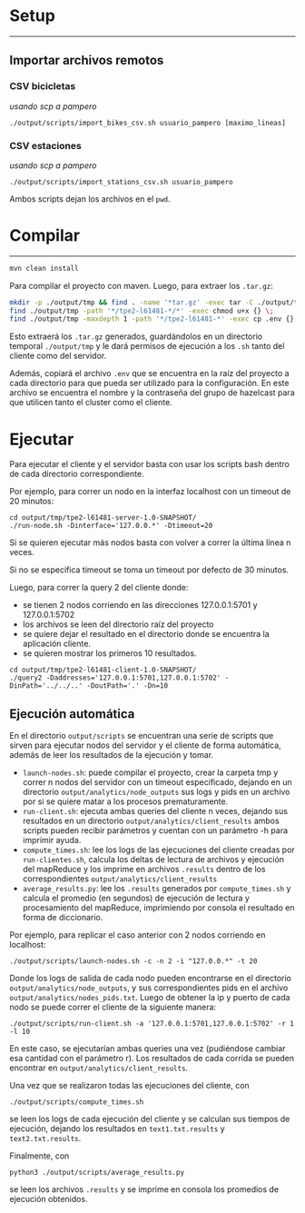 # Setup
___
## Importar archivos remotos

### CSV bicicletas
_usando scp a pampero_
```shell
./output/scripts/import_bikes_csv.sh usuario_pampero [maximo_lineas]
```
### CSV estaciones
_usando scp a pampero_
```shell
./output/scripts/import_stations_csv.sh usuario_pampero
```
Ambos scripts dejan los archivos en el `pwd`.

# Compilar
___
```sh
mvn clean install
```
Para compilar el proyecto con maven.
Luego, para extraer los `.tar.gz`:

```bash
mkdir -p ./output/tmp && find . -name '*tar.gz' -exec tar -C ./output/tmp -xzf {} \;
find ./output/tmp -path '*/tpe2-l61481-*/*' -exec chmod u+x {} \;
find ./output/tmp -maxdepth 1 -path '*/tpe2-l61481-*' -exec cp .env {} \;
```
Esto extraerá los `.tar.gz` generados, guardándolos en un directorio temporal `./output/tmp` y le dará permisos de ejecución a los `.sh` tanto del cliente como del servidor.

Además, copiará el archivo `.env` que se encuentra en la raíz del proyecto a cada directorio para que pueda ser utilizado para la configuración. En este archivo
se encuentra el nombre y la contraseña del grupo de hazelcast para que utilicen tanto el cluster como el cliente.

# Ejecutar

Para ejecutar el cliente y el servidor basta con usar los scripts bash dentro de cada directorio correspondiente.

Por ejemplo, para correr un nodo en la interfaz localhost con un timeout de 20 minutos:
```shell
cd output/tmp/tpe2-l61481-server-1.0-SNAPSHOT/
./run-node.sh -Dinterface='127.0.0.*' -Dtimeout=20
```
Si se quieren ejecutar más nodos basta con volver a correr la última línea n veces.

Si no se especifica timeout se toma un timeout por defecto de 30 minutos.

Luego, para correr la query 2 del cliente donde:

- se tienen 2 nodos corriendo en las direcciones 127.0.0.1:5701 y 127.0.0.1:5702 
- los archivos se leen del directorio raíz del proyecto
- se quiere dejar el resultado en el directorio donde se encuentra la aplicación cliente.
- se quieren mostrar los primeros 10 resultados.
```shell
cd output/tmp/tpe2-l61481-client-1.0-SNAPSHOT/
./query2 -Daddresses='127.0.0.1:5701,127.0.0.1:5702' -DinPath='../../..' -DoutPath='.' -Dn=10
```

## Ejecución automática

En el directorio `output/scripts` se encuentran una serie de scripts que sirven para ejecutar nodos del servidor y el cliente de forma automática, además de leer los resultados de la ejecución y tomar.
- `launch-nodes.sh`: puede compilar el proyecto, crear la carpeta tmp y correr n nodos del servidor con un timeout especificado, dejando en un directorio `output/analytics/node_outputs` sus logs y pids en un archivo por si se quiere matar a los procesos prematuramente.
- `run-client.sh`: ejecuta ambas queries del cliente n veces, dejando sus resultados en un directorio `output/analytics/client_results`
ambos scripts pueden recibir parámetros y cuentan con un parámetro -h para imprimir ayuda.
- `compute_times.sh`: lee los logs de las ejecuciones del cliente creadas por `run-clientes.sh`, calcula los deltas de lectura de archivos y ejecución del mapReduce y los imprime en archivos `.results` dentro de los correspondientes `output/analytics/client_results`
- `average_results.py`: lee los `.results` generados por `compute_times.sh` y calcula el promedio (en segundos) de ejecución de lectura y procesamiento del mapReduce, imprimiendo por consola el resultado en forma de diccionario.

Por ejemplo, para replicar el caso anterior con 2 nodos corriendo en localhost:
```shell
./output/scripts/launch-nodes.sh -c -n 2 -i "127.0.0.*" -t 20
```
Donde los logs de salida de cada nodo pueden encontrarse en el directorio `output/analytics/node_outputs`, y sus correspondientes pids en el archivo `output/analytics/nodes_pids.txt`.
Luego de obtener la ip y puerto de cada nodo se puede correr el cliente de la siguiente manera:
```shell
./output/scripts/run-client.sh -a '127.0.0.1:5701,127.0.0.1:5702' -r 1 -l 10
```
En este caso, se ejecutarían ambas queries una vez (pudiéndose cambiar esa cantidad con el parámetro r).
Los resultados de cada corrida se pueden encontrar en `output/analytics/client_results`.

Una vez que se realizaron todas las ejecuciones del cliente, con
```shell
./output/scripts/compute_times.sh
```
se leen los logs de cada ejecución del cliente y se calculan sus tiempos de ejecución, dejando los resultados en `text1.txt.results` y `text2.txt.results`.

Finalmente, con 
```shell
python3 ./output/scripts/average_results.py
```
se leen los archivos `.results` y se imprime en consola los promedios de ejecución obtenidos.